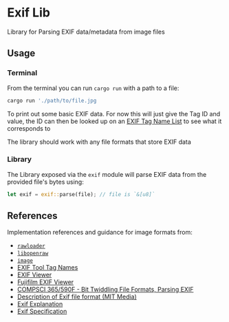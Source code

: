 # Exif Lib

Library for Parsing EXIF data/metadata from image files

## Usage

### Terminal

From the terminal you can run `cargo run` with a path to a file:

```sh
cargo run './path/to/file.jpg
```

To print out some basic EXIF data. For now this will just give the Tag ID and value, the ID can then be looked up on an [EXIF Tag Name List](https://exiftool.org/TagNames/EXIF.html) to see what it corresponds to

The library should work with any file formats that store EXIF data

### Library

The Library exposed via the `exif` module will parse EXIF data from the provided file's bytes using:

```rs
let exif = exif::parse(file); // file is `&[u8]`
```


## References

Implementation references and guidance for image formats from:

- [`rawloader`](https://docs.rs/rawloader/latest/rawloader/index.html)
- [`libopenraw`](https://libopenraw.freedesktop.org/)
- [`image`](https://docs.rs/image/0.5.4/image/index.html)
- [EXIF Tool Tag Names](https://exiftool.org/TagNames/EXIF.html)
- [EXIF Viewer](http://exif-viewer.com/)
- [Fujifilm EXIF Viewer](https://greybeard.org.uk/exif3/)
- [COMPSCI 365/590F - Bit Twiddling File Formats, Parsing EXIF](https://people.cs.umass.edu/~liberato/courses/2018-spring-compsci365+590f/lecture-notes/05-bit-twiddling-file-formats-parsing-exif/)
- [Description of Exif file format (MIT Media)](https://www.media.mit.edu/pia/Research/deepview/exif.html)
- [Exif Explanation](http://gvsoft.no-ip.org/exif/exif-explanation.html#ExifIFDTags)
- [Exif Specification](http://web.archive.org/web/20131019050323/http://www.exif.org/specifications.html)